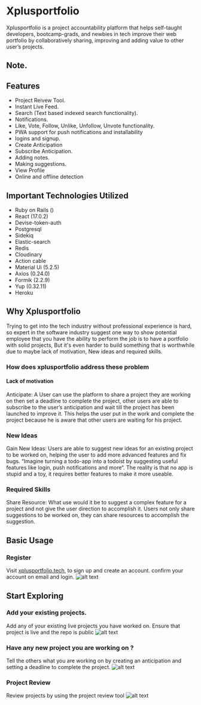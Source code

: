 # Xplusportfolio
 Xplusportfolio is a project accountability platform that helps self-taught developers, bootcamp-grads, and newbies in tech improve their web portfolio by collaboratively sharing, improving and adding value to other user’s projects.

## Note.
<!-- This is the frontend part of the application, it consumes data from its backend server application  [https://github.com/johnnonsoBetter/school_b](https://github.com/johnnonsoBetter/school_b) -->


## Features

* Project Reivew Tool.
* Instant Live Feed.
* Search (Text based indexed search functionality).
* Notifications.
* Like, Vote, Follow, Unlike, Unfollow, Unvote functionality.
* PWA support for push notifications and installability  
* logins and signup.
* Create Anticipation
* Subscribe Anticipation.
* Adding notes.
* Making suggestions.
* View Profile
* Online and offline detection

## Important Technologies Utilized
* Ruby on Rails ()
* React (17.0.2)
* Devise-token-auth
* Postgresql
* Sidekiq
* Elastic-search
* Redis
* Cloudinary
* Action cable
* Material Ui (5.2.5)
* Axios (0.24.0)
* Formik (2.2.9)
* Yup (0.32.11)
* Heroku 

## Why Xplusportfolio
Trying to get into the tech industry without professional experience is hard, so expert in the software industry suggest one way to show potential employee that you have the ability to perform the job is to have a portfolio with solid projects, 
But it's even harder to build something that is worthwhile due to maybe lack of motivation, New ideas and required skills.

### How does xplusportfolio address these problem

#### Lack of motivation
Anticipate: A User can use the platform to share a project they are working on then set a deadline to complete the project, other users are able to subscribe to the user’s anticipation and wait till the project has been launched to improve it.
This helps the user put in the work and complete the project because he is aware that other users are waiting for his project.

### New Ideas
Gain New Ideas: Users are able to suggest new ideas for an existing project to be worked on, helping the user to add more advanced features and fix bugs. “Imagine turning a todo-app into a todoist by suggesting useful features like login, push notifications and more“.  The reality is that no app is stupid and a toy, it requires better features to make it more useable.

### Required Skills
Share Resource: What use would it be to suggest a complex feature for a project and not give the user direction to accomplish it. Users not only share suggestions to be worked on, they can share resources to accomplish the suggestion.



## Basic Usage
### Register
Visit [xplusportfolio.tech](https://xplusportfolio.tech), to sign up and create an account. confirm your account on email and login.
![alt text](https://res.cloudinary.com/dn6vnxbnm/image/upload/v1648905990/git_homepage/ezgif.com-gif-maker_12_lb3to1.gif)


## Start Exploring
### Add your existing projects.
Add any of your existing live projects you have worked on. Ensure that project is live and the repo is public
![alt text](https://res.cloudinary.com/dn6vnxbnm/image/upload/v1648906545/git_homepage/ezgif.com-gif-maker_13_m3kcsj.gif)

### Have any new project you are working on ?
Tell the others what you are working on by creating an anticipation and setting a deadline to complete the project.
![alt text](https://res.cloudinary.com/dn6vnxbnm/image/upload/v1648907542/git_homepage/ezgif.com-gif-maker_14_kylzjr.gif)


### Project Review
Review projects by using the project review tool
![alt text](https://res.cloudinary.com/dn6vnxbnm/image/upload/v1648909249/git_homepage/ezgif.com-gif-maker_15_prhamf.gif)





